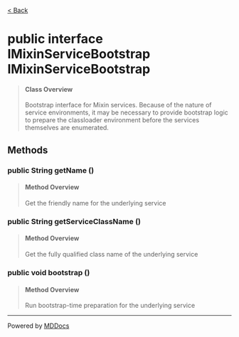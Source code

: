 [< Back](../README.md)
# public interface IMixinServiceBootstrap IMixinServiceBootstrap #
>#### Class Overview ####
>Bootstrap interface for Mixin services. Because of the nature of service
 environments, it may be necessary to provide bootstrap logic to prepare
 the classloader environment before the services themselves are enumerated.
## Methods ##
### public String getName () ###
>#### Method Overview ####
>Get the friendly name for the underlying service
>
### public String getServiceClassName () ###
>#### Method Overview ####
>Get the fully qualified class name of the underlying service
>
### public void bootstrap () ###
>#### Method Overview ####
>Run bootstrap-time preparation for the underlying service
>

---
Powered by [MDDocs](https://github.com/VRCube/MDDocs)